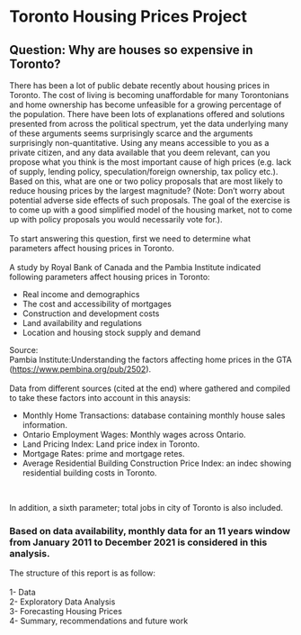 # Toronto Housing Prices Project

## Question: Why are houses so expensive in Toronto?
There has been a lot of public debate
recently about housing prices in Toronto. The cost of living is becoming unaffordable for
many Torontonians and home ownership has become unfeasible for a growing
percentage of the population. There have been lots of explanations offered and
solutions presented from across the political spectrum, yet the data underlying many of
these arguments seems surprisingly scarce and the arguments surprisingly
non-quantitative. Using any means accessible to you as a private citizen, and any data
available that you deem relevant, can you propose what you think is the most important
cause of high prices (e.g. lack of supply, lending policy, speculation/foreign ownership,
tax policy etc.). Based on this, what are one or two policy proposals that are most likely
to reduce housing prices by the largest magnitude? (Note: Don’t worry about potential
adverse side effects of such proposals. The goal of the exercise is to come up with a
good simplified model of the housing market, not to come up with policy proposals you
would necessarily vote for.).<br>
<br>
To start answering this question, first we need to determine what parameters affect housing prices in Toronto.<br>
<br>
A study by Royal Bank of Canada and the Pambia Institute indicated following parameters affect housing prices in Toronto:
<br>
* Real income and demographics
* The cost and accessibility of mortgages
* Construction and development costs
* Land availability and regulations
* Location and housing stock supply and demand

Source:<br> 
Pambia Institute:Understanding the factors affecting home prices in the GTA (https://www.pembina.org/pub/2502).<br>
<br>
Data from different sources (cited at the end) where gathered and compiled to take these factors into account in this anaysis:
<br>
* Monthly Home Transactions: database containing monthly house sales information.
* Ontario Employment Wages: Monthly wages across Ontario.
* Land Pricing Index: Land price index in Toronto.
* Mortgage Rates: prime and mortgage retes.
* Average Residential Building Construction Price Index: an indec showing residential building costs in Toronto.<br>
<br>

In addition, a sixth parameter; total jobs in city of Toronto is also included.

### Based on data availability, monthly data for an 11 years window from January 2011 to December 2021 is considered in this analysis.

The structure of this report is as follow:<br>
<br>
1- Data<br>
2- Exploratory Data Analysis<br>
3- Forecasting Housing Prices<br>
4- Summary, recommendations and future work<br>


